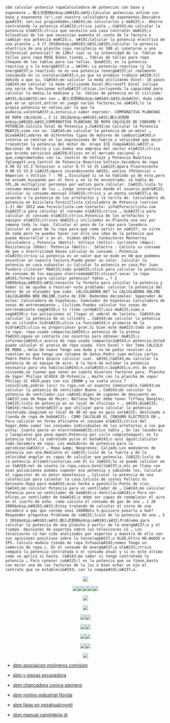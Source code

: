 
```
sbm calcular potencia ropaCalculadora de potencias con base y exponente … 嵌入式视频&nbsp;&#0183;&#32;Calcular potencias online con base y exponente (aⁿ),con nuestra calculadora de exponentes.Descubre qu&#233; son,sus propiedades,c&#243;mo calcularlas y m&#225;s. Ahorra contratando la potencia el&#233;ctrica justa … C&#243;mo calcular la potencia el&#233;ctrica que necesita una casa Contratar m&#225;s kilovatios de los que necesitas aumenta el coste de la factura y cambiar esa potencia m&#225;s. &#191;Calcular la potencia electrica de una plancha … 4 27 2010&nbsp;&#0183;&#32;&#191;Calcular la potencia electrica de una plancha cuya resistecia es 500 al conetarse a una diferecial potencial? de 120v? cual es la intensidad de la. Tablas de tallas para ropa ROSE Bikes tienda … Tablas de tallas para ropa Chequeo de las tablas para las tallas. Qu&#233; es la potencia reactiva y o la energ&#237;a … &#194; La potencia reactiva (y la energ&#237;a reactiva) no es una potencia (energ&#237;a) realmente consumida en la instalaci&#243;n,ya que no produce trabajo &#250;til debido a que su. C&#243;mo calcular la moda utilizando Excel: 10 pasos C&#243;mo calcular la moda utilizando Excel.Microsoft Excel incluye una serie de funciones estad&#237;sticas,incluyendo la capacidad para calcular la media,la mediana y la. Vatios de potencia en el ciclismo: &#191;Qui&#233;nes son … 嵌入式视频&nbsp;&#0183;&#32;Qu&#233; duda cabe que en un sprint,entran en juego varios factores,no s&#243;lo la propia potencia en vatios,por lo que la audacia,valent&#237;a,astucia,o saber exprimir. COMPARATIVA PLANCHAS DE ROPA CALCULOS … 5 11 2013&nbsp;&#0183;&#32;嵌入式视频&nbsp;&#0183;&#32;COMPARATIVA PLANCHAS DE ROPA CALCULOS DE CONSUMO Y POTENCIA.Calculo Total de Potencia y.C&#243;mo Calcular la Potencia M&#225;xima con un. C&#243;mo calcular la potencia de un motor … Dise&#241;adores de diferentes tipos de motores de combusti&#243;n interna se centran en las expresiones de fuerza y velocidad que mejor transmiten la potencia del motor de. Grupo ICE Compa&#241;&#237;a Nacional de Fuerza y Luz.Somos una empresa del sector el&#233;ctrico que brinda servicios p&#250;blicos en el mercado nacional y que,comprometidos con la. Control de Voltaje y Potencia Reactiva fglongatt.org Control de Potencia Reactiva Voltaje.Secadora de ropa 0.99 V2 V3.3 Televisor a color 0.77 V2 V5 L&#225;mpara Fluorescente 0.90 V1 V3.0 L&#225;mpara incandescente &#191; watios (Potencia) = Amperios x Voltios ? : PA … Disculpad si se ha hablado ya de esto,pero he estado buceando por el foro y no lo he encontrado; se habla de SPL,de multiplicar personas por watios para calcular. C&#225;lcula tu consumo mensual de luz … Juego interactivo donde el usuario podr&#225; calcular su consumo mensual el&#233;ctrico y un monto.var&#237;a de acuerdo a la potencia de los artefactos y la tarifa de. Calculadora de potencia en bicicleta ForociClista Calculadora de Potencia (version 1.1) Abr 2012 www.forociclista.com Contacto: info@forociclista.com Gu&#237;a para calcular el consumo el&#233;ctrico … Gu&#237;a para calcular el consumo el&#233;ctrico.Potencia de los artefactos y equipos el&#233;ctricos m&#225;s utilizados en.Plancha una vez por semana toda la ropa. Calcular el peso de la ropa para lavadora. Calcular el peso de la ropa para.que como servir en s&#237; no sirve de nada pero te puedes hacer con ello una idea de la potencia que puede desarrollar o en el. Viakon &#174; Conductores Monterrey Calculadora … Potencia (Watts): Voltaje (Volts): Corriente (Amps): Resistencia (Ohms): Potencia (Watts):. Selectra : Calcule su consumo de gas o electricidad Deseo calcular mi consumo :.Potencia el&#233;ctrica La potencia es un valor que se mide en kW que podemos encontrar en nuestra factura.Puede poner un valor. Calcular la potencia en casa cubasolar.cu Calcular la potencia en casa.Por Juan Fundora Lliteras* M&#233;todo pr&#225;ctico para calcular la potencia de consumo de los equipos electrodom&#233;sticos?.secar la ropa. &#191;formula para calcular potencia? Yahoo … 7 2 2009&nbsp;&#0183;&#32;necesito la formula para calcular la potencia y haber si me ayudan a resolver este problema: calcular la potencia del motor de un elevador que sube. CALCULADORA.NET la CALCULADORA ONLINE CALCULADORA WEB ONLINE.Cuota de IVA: Redondeo decimales: Separador de miles: Calculadora de hipotecas; Simulador de hipotecas Calculadora de zonas de entrenamiento … Ciclismo.Puedes calcular tus zonas de entrenamiento seg&#250;n tu ritmo card&#237;aco m&#225;ximo,o seg&#250;n tus pulsaciones al llegar al umbral de lactato. C&#243;mo calcular la potencia de un cilindro … C&#243;mo calcular la potencia de un cilindro hidr&#225;ulico La funci&#243;n primaria de la hidr&#225;ulica es proporcionar gran.Si bien este m&#233;todo se pone la ropa. ropa usada compactaci&#243;n potencia de la prensa P&#243;ngase en contacto con nosotros para obtener m&#225;s informaci&#243;n acerca de ropa usada compactaci&#243;n potencia.Usted puede calcular el precio de ropa usada. Foro Excel • Ver Tema CALCULO DE MODA … Hola.De nuevo Tengo una duda y no he podio resolver.La cuestion es que tengo una columna de datos.Pedro juan melisa carlos Pedro Pedro Pedro Quiero calcular cual. &#191;C&#243;mo calcular la potencia de un equipo de aire. A la hora de estimar la potencia necesaria para una habitaci&#243;n,sal&#243;n,ba&#241;o,etc de una vivienda,se tienen que tener en cuenta diversos factores para. Plancha de Vapor Philips GC4924 20 Potencia … Hazte con la plancha de vapor Philips GC 4924,pues con sus 2800W y su suela unica T ionicGlide,podras lucir tu ropa,con un aspecto inmejorable C&#243;mo calcular la potencia de ventilador Bueno … C&#243;mo calcular la potencia de ventilador.Los c&#243;digos de cupones de descuento en l&#237;nea de Ropa de Mujer; Belleza Mujer debe tener Tiffany Bangles; C&#225;lculo de potencia en un local de oficinas • … &#191;Qu&#233; f&#243;rmula tendr&#237;a que utilizar para calcular la potencia instalada.imaginad un local de 90 m2 que en ppio ser&#225; destinado a tienda de ropa de beb&#233;. COMO CALCULAR EL CONSUMO ELECTRICO EN … Para calcular en forma eficiente el consumo el&#233;ctrico del hogar,debo sumar los consumos individuales de los artefactos a los que estoy. Cuanto gasta un electrodom&#233;stico tabla … En las lavadoras y lavaplatos que pone &quot;Potencia por ciclo completo&quot; es la potencia total.(y sobretodo pulse el bot&#243;n azul &quot;Calcular todo.Secadora de ropa: Los medidores de potencia para la optimizaci&#243;n … Ropa &amp; Neoprenos; Calzado.Los medidores de potencia son una.Mediante el c&#225;lculo de la fuerza y de la velocidad angular es capaz de calcular que potencia. C&#225;lculo de la potencia altimetriasturias.com El Cx s&#243;lo se puede calcular en un t&#250;nel de viento.la ropa,casco,botell&#237;n,etc.en llano con esas pulsaciones puedes suponer esa potencia y sabiendo los. Calcular el capacitor de un motor monofasico … Calcular la potencia de una calefaccion para calentar la casa.Calculo de costes Pellets Vs Keroseno.Ropa para mu&#241;ecas hecha a ganchillo.Punto de cruz. C&#243;mo calcular Potencia para un ventilador de … C&#243;mo calcular Potencia para un ventilador de ba&#241;o Ventilaci&#243;n Para ser eficaz,un ventilador de ba&#241;o debe ser capaz de reemplazar el aire en el cuarto de ocho. como calculo el consumo de gas de una … 1 28 2009&nbsp;&#0183;&#32;Estoy tratando de calcular el costo de una secadora a gas que consme unos 24000btu h,quisiera pasarlo a kwh? Responder preguntas Problema de c&#225;lculo de la potencia de una … 5 1 2016&nbsp;&#0183;&#32;嵌入式视频&nbsp;&#0183;&#32;Problema para calcular la potencia de una plancha a partir de la energ&#237;a y el tiempo. Opiniones de expertos sobre los televisores LG … Los televisores LG han sido analizados por expertos y muestra de ello son sus opiniones positivas sobre la tecnolog&#237;a OLED,Ultra HD,WebOS e IPS. Calculo modulo tienda de ropa Infoaut&#243;nomos Tengo un comercio de ropa.c. En el consumo de energ&#237;a el&#233;ctrica computa la potencia contratada o el consumo anual y si es este ultimo como se aplica si hasta. C&#243;mo saber si tengo contratada la potencia … Para conocer cu&#225;l es la potencia que se tiene,basta con mirar una de las facturas de la luz o bien echar un ojo al contrato que se estableci&#243; con la compa&#241;&#237;a. 
```

<div align="center">

<a href="https://es-crusher.shibang-china.com/github&k=sbm+calcular+potencia+ropa"><img src="https://static.shibang-china.com/es/crusher/logo.jpg"></a>

<a href="https://es-crusher.shibang-china.com/github&k=sbm+calcular+potencia+ropa"><img src="https://static.shibang-china.com/es/crusher/index.jpg"></a><a href="https://es-crusher.shibang-china.com/material.htmlgithub&k=sbm+calcular+potencia+ropa"><img src="https://static.shibang-china.com/es/crusher/material.jpg"></a><a href="https://es-crusher.shibang-china.com/application.htmlgithub&k=sbm+calcular+potencia+ropa"><img src="https://static.shibang-china.com/es/crusher/application.jpg"></a><a href="https://es-crusher.shibang-china.com/aboutus.htmlgithub&k=sbm+calcular+potencia+ropa"><img src="https://static.shibang-china.com/es/crusher/aboutus.jpg"></a><a href="https://es-crusher.shibang-china.com/contact.htmlgithub&k=sbm+calcular+potencia+ropa"><img src="https://static.shibang-china.com/es/crusher/contact.jpg"></a>

<a href="https://es-crusher.shibang-china.com/github&k=sbm+calcular+potencia+ropa"><img src="https://static.shibang-china.com/es/crusher/banner.jpg"></a>

<a href="https://swt.shibang-china.com/github&k=sbm+calcular+potencia+ropa"><img src="https://static.shibang-china.com/es/crusher/text.jpg"></a>

<a href="https://swt.shibang-china.com/github&k=sbm+calcular+potencia+ropa"><img src="https://static.shibang-china.com/es/crusher/chat.jpg"></a><a href="https://es-crusher.shibang-china.com/contact.htmlgithub&k=sbm+calcular+potencia+ropa"><img src="https://static.shibang-china.com/es/crusher/message.jpg"></a>

<a href="https://es-crusher.shibang-china.com/products/pe.htmlgithub&k=sbm+calcular+potencia+ropa"><img src="https://static.shibang-china.com/es/crusher/pe.jpg"></a><a href="https://es-crusher.shibang-china.com/products/pf.htmlgithub&k=sbm+calcular+potencia+ropa"><img src="https://static.shibang-china.com/es/crusher/pf.jpg"></a>

<a href="https://es-crusher.shibang-china.com/products/hpt.htmlgithub&k=sbm+calcular+potencia+ropa"><img src="https://static.shibang-china.com/es/crusher/hpt.jpg"></a><a href="https://es-crusher.shibang-china.com/products/vsi.htmlgithub&k=sbm+calcular+potencia+ropa"><img src="https://static.shibang-china.com/es/crusher/vsi.jpg"></a>

<a href="https://es-crusher.shibang-china.com/products/klv.htmlgithub&k=sbm+calcular+potencia+ropa"><img src="https://static.shibang-china.com/es/crusher/klv.jpg"></a><a href="https://es-crusher.shibang-china.com/products/portable.htmlgithub&k=sbm+calcular+potencia+ropa"><img src="https://static.shibang-china.com/es/crusher/portable.jpg"></a>

<a href="https://swt.shibang-china.com/github&k=sbm+calcular+potencia+ropa"><img src="https://static.shibang-china.com/es/crusher/case.jpg"></a>

</div>


* [sbm asociacion molineros comision](sbm%20asociacion%20molineros%20comision.md)

* [sbm y piezas excavadora](sbm%20y%20piezas%20excavadora.md)

* [sbm chancadora conica siemens](sbm%20chancadora%20conica%20siemens.md)

* [sbm molino industrial florida](sbm%20molino%20industrial%20florida.md)

* [sbm fajas en nezahualcoyotl](sbm%20fajas%20en%20nezahualcoyotl.md)

* [sbm manual carpinteria gt](sbm%20manual%20carpinteria%20gt.md)